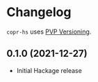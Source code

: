 # Changelog

`copr-hs` uses [PVP Versioning](https://pvp.haskell.org).

## 0.1.0 (2021-12-27)
- Initial Hackage release
